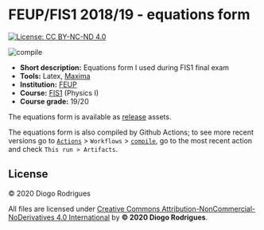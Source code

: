 # FEUP/FIS1 2018/19 - equations form

[![License: CC BY-NC-ND 4.0](https://img.shields.io/badge/License-CC%20BY--NC--ND%204.0-lightgrey.svg)](https://creativecommons.org/licenses/by-nc-nd/4.0/)

![compile](https://github.com/dmfrodrigues/feup-fis1-form/workflows/compile/badge.svg)

- **Short description:** Equations form I used during FIS1 final exam
- **Tools:** Latex, [Maxima](https://en.wikipedia.org/wiki/Maxima_(software))
- **Institution:** [FEUP](https://sigarra.up.pt/feup/en/web_page.Inicial)
- **Course:** [FIS1](https://sigarra.up.pt/feup/en/UCURR_GERAL.FICHA_UC_VIEW?pv_ocorrencia_id=419987) (Physics I)
- **Course grade:** 19/20

The equations form is available as [release](https://github.com/dmfrodrigues/feup-fis1-form/releases) assets.

The equations form is also compiled by Github Actions; to see more recent versions go to [`Actions`](https://github.com/dmfrodrigues/feup-fis1-form/actions) > `Workflows` > [`compile`](https://github.com/dmfrodrigues/feup-fis1-form/actions?query=workflow%3Acompile), go to the most recent action and check `This run > Artifacts`.

## License

© 2020 Diogo Rodrigues

All files are licensed under [Creative Commons Attribution-NonCommercial-NoDerivatives 4.0 International](LICENSE) by **© 2020 Diogo Rodrigues**.
